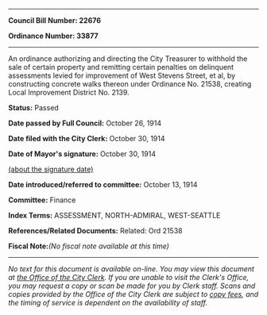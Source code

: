

********

**Council Bill Number: 22676**
   
**Ordinance Number: 33877**
********

 An ordinance authorizing and directing the City Treasurer to withhold the sale of certain property and remitting certain penalties on delinquent assessments levied for improvement of West Stevens Street, et al, by constructing concrete walks thereon under Ordinance No. 21538, creating Local Improvement District No. 2139.

**Status:** Passed
   
**Date passed by Full Council:** October 26, 1914
   
**Date filed with the City Clerk:** October 30, 1914
   
**Date of Mayor's signature:** October 30, 1914
   
[(about the signature date)](/~public/approvaldate.htm)
   
   
   
**Date introduced/referred to committee:** October 13, 1914
   
**Committee:** Finance
   
   
**Index Terms:** ASSESSMENT, NORTH-ADMIRAL, WEST-SEATTLE

**References/Related Documents:** Related: Ord 21538

**Fiscal Note:**_(No fiscal note available at this time)_
********

_No text for this document is available on-line. You may view this document at [the Office of the City Clerk](http://www.seattle.gov/leg/clerk/contactUs.htm). If you are unable to visit the Clerk's Office, you may request a copy or scan be made for you by Clerk staff. Scans and copies provided by the Office of the City Clerk are subject to [copy fees](http://clerk.seattle.gov/~public/clerkfees.htm), and the timing of service is dependent on the availability of staff._

